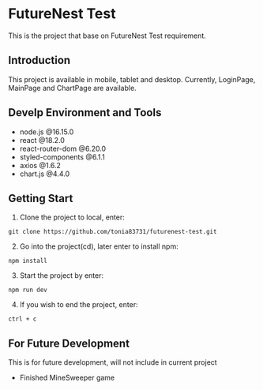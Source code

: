 # FutureNest Test
This is the project that base on FutureNest Test requirement.

## Introduction

This project is available in mobile, tablet and desktop.
Currently, LoginPage, MainPage and ChartPage are available.

## Develp Environment and Tools

* node.js @16.15.0
* react @18.2.0
* react-router-dom @6.20.0
* styled-components @6.1.1
* axios @1.6.2
* chart.js @4.4.0

## Getting Start

1. Clone the project to local, enter:

```
git clone https://github.com/tonia83731/futurenest-test.git
```

2. Go into the project(cd), later enter to install npm:

```
npm install
```

3. Start the project by enter:

```
npm run dev
```

4. If you wish to end the project, enter:

```
ctrl + c
```

## For Future Development

This is for future development, will not include in current project

* Finished MineSweeper game
